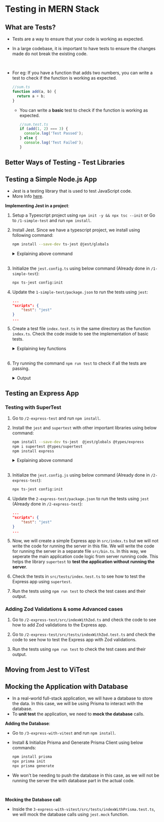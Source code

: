 
# Testing in MERN Stack

## What are Tests?

- Tests are a way to ensure that your code is working as expected.
- In a large codebase, it is important to have tests to ensure the changes made do not break the existing code.

    <br>

- For eg: If you have a function that adds two numbers, you can write a test to check if the function is working as expected.

  ```typescript
  //sum.ts
  function add(a, b) {
    return a + b;
  }
  ```

  - You can write a **basic** test to check if the function is working as expected.

    ```typescript
    //sum.test.ts
    if (add(1, 2) === 3) {
      console.log('Test Passed');
    } else {
      console.log('Test Failed');
    }
    ```

## Better Ways of Testing - Test Libraries

## Testing a Simple Node.js App

- Jest is a testing library that is used to test JavaScript code.
- More Info [here](https://jestjs.io/).

**Implementing Jest in a project**:

1.  Setup a Typescript project using `npm init -y && npx tsc --init` or Go to `/1-simple-test` and run `npm install`.

2.  Install Jest. Since we have a typescript project, we install using following command:

    ```bash
    npm install --save-dev ts-jest @jest/globals
    ```

    <details><summary>Explaining above command</summary>

    - `ts-jest`: This is a TypeScript preprocessor with source map support for Jest that lets you use Jest to test projects written in TypeScript.
    - `@jest/globals`: This package provides global variables that are helpful for writing tests.

    </details>

    <br>

3.  Initialize the `jest.config.ts` using below command (Already done in `/1-simple-test`):

    ```bash
    npx ts-jest config:init
    ```

4.  Update the `1-simple-test/package.json` to run the tests using `jest`:

    ```json
    ...
    "scripts": {
        "test": "jest"
    }
    ...
    ```

5.  Create a test file `index.test.ts` in the same directory as the function `index.ts`. Check the code inside to see the implementation of basic tests.

    <details><summary>Explaining key functions</summary>

    - `describe`: This function is used to group tests together.
    - `it`: This function is used to write a test case. It is also known as `test`.
    - `expect`: This function is used to check if the output of the function is as expected.
    </details>

    <br>

6.  Try running the command `npm run test` to check if all the tests are passing.

      <details><summary>Output</summary>

        ```bash

        PASS  src/tests/index.test.ts

        sum module
        ✓ add 1 + 2 equals to 3 (3 ms)
        ✓ should return the sum of negative numbers correctly

        multiply module
        ✓ should work correctly on basic multiplication

        Test Suites: 1 passed, 1 total
        Tests:       3 passed, 3 total
        Snapshots:   0 total
        Time:        1.452 s, estimated 2 s
        Ran all test suites.

        ```

    </details>

## Testing an Express App

### Testing with SuperTest

1. Go to `/2-express-test` and run `npm install`.

2. Install the `jest` and `supertest` with other important libraries using below command:

   ```bash
   npm install --save-dev ts-jest  @jest/globals @types/express
   npm i supertest @types/supertest
   npm install express
   ```

   <details><summary>Explaining above command</summary>

   - `jest`: This is a testing library that is used to test JavaScript code.
   - `supertest`: This is a library that is used to test Express.js applications.
   </details>

   <br>

3. Initialize the `jest.config.js` using below command (Already done in `/2-express-test`):

   ```bash
   npx ts-jest config:init
   ```

4. Update the `2-express-test/package.json` to run the tests using `jest` (Already done in `/2-express-test`):

   ```json
   ...
   "scripts": {
       "test": "jest"
   }
   ...
   ```

5. Now, we will create a simple Express app in `src/index.ts` but we will not write the code for running the server in this file. We will write the code for running the server in a separate file `src/bin.ts`. In this way, we seperate the main application code logic from server running code. This helps the library `supertest` to **test the application without running the server**.

6. Check the tests in `src/tests/index.test.ts` to see how to test the Express app using `supertest`.

7. Run the tests using `npm run test` to check the test cases and their output.

### Adding Zod Validations & some Advanced cases

1. Go to `/2-express-test/src/indexWithZod.ts` and check the code to see how to add Zod validations to the Express app.

2. Go to `/2-express-test/src/tests/indexWithZod.test.ts` and check the code to see how to test the Express app with Zod validations.

3. Run the tests using `npm run test` to check the test cases and their output.

## Moving from Jest to ViTest

## Mocking the Application with Database

- In a real-world full-stack application, we will have a database to store the data. In this case, we will be using Prisma to interact with the database.
- To **unit test** the application, we need to **mock the database** calls.

**Adding the Database**:

- Go to `/3-express-with-vitest` and run `npm install`.

- Install & Initialize Prisma and Generate Prisma Client using below commands:

  ```bash
  npm install prisma
  npx prisma init
  npx prisma generate
  ```

- We won't be needing to push the database in this case, as we will not be running the server the with database part in the actual code.

<br>

**Mocking the Database call**:

- Inside the `3-express-with-vitest/src/tests/indexWithPrisma.test.ts`, we will mock the database calls using `jest.mock` function.
